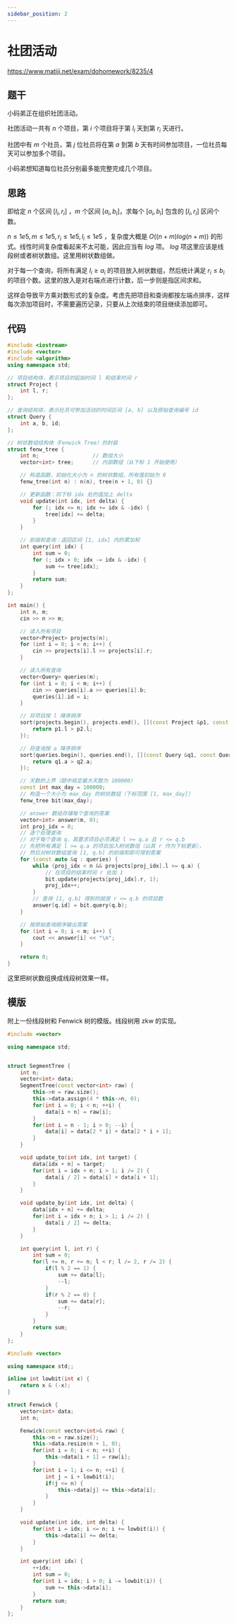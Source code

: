 ```yaml
---
sidebar_position: 2
---
```


# 社团活动

https://www.matiji.net/exam/dohomework/8235/4

## 题干

小码弟正在组织社团活动。

社团活动一共有 $n$ 个项目，第 $i$ 个项目将于第 $l_i$ 天到第 $r_i$ 天进行。

社团中有 $m$ 个社员，第 $j$ 位社员将在第 $a$ 到第 $b$ 天有时间参加项目，一位社员每天可以参加多个项目。

小码弟想知道每位社员分别最多能完整完成几个项目。

## 思路

即给定 $n$ 个区间 $[l_i, r_i]$ ，$m$ 个区间 $[a_i, b_i]$，求每个 $[a_i, b_i]$ 包含的 $[l_i, r_i]$ 区间个数。

$n \leq 1e5, m \leq 1e5, r_i \leq 1e5, l_i \leq 1e5$ ，复杂度大概是 $O((n + m) log (n + m))$ 的形式。线性时间复杂度看起来不太可能，因此应当有 $log$ 项。 $log$ 项这里应该是线段树或者树状数组。这里用树状数组做。

对于每一个查询，将所有满足 $l_i \geq a_i$ 的项目放入树状数组，然后统计满足 $r_i \leq b_i$ 的项目个数。这里的放入是对右端点进行计数，后一步则是指区间求和。

这样会导致平方乘对数形式的复杂度。考虑先把项目和查询都按左端点排序，这样每次添加项目时，不需要遍历记录，只要从上次结束的项目继续添加即可。

## 代码

```cpp
#include <iostream>
#include <vector>
#include <algorithm>
using namespace std;

// 项目结构体，表示项目的起始时间 l 和结束时间 r
struct Project {
    int l, r;
};

// 查询结构体，表示社员可参加活动的时间区间 [a, b] 以及原始查询编号 id
struct Query {
    int a, b, id;
};

// 树状数组结构体（Fenwick Tree）的封装
struct fenw_tree {
    int n;                 // 数组大小
    vector<int> tree;      // 内部数组（从下标 1 开始使用）

    // 构造函数，初始化大小为 n 的树状数组，所有值初始为 0
    fenw_tree(int n) : n(n), tree(n + 1, 0) {}

    // 更新函数：将下标 idx 处的值加上 delta
    void update(int idx, int delta) {
        for (; idx <= n; idx += idx & -idx) {
            tree[idx] += delta;
        }
    }

    // 前缀和查询：返回区间 [1, idx] 内的累加和
    int query(int idx) {
        int sum = 0;
        for (; idx > 0; idx -= idx & -idx) {
            sum += tree[idx];
        }
        return sum;
    }
};

int main() {
    int n, m;
    cin >> n >> m;

    // 读入所有项目
    vector<Project> projects(n);
    for (int i = 0; i < n; i++) {
        cin >> projects[i].l >> projects[i].r;
    }

    // 读入所有查询
    vector<Query> queries(m);
    for (int i = 0; i < m; i++) {
        cin >> queries[i].a >> queries[i].b;
        queries[i].id = i;
    }

    // 将项目按 l 降序排序
    sort(projects.begin(), projects.end(), [](const Project &p1, const Project &p2) {
        return p1.l > p2.l;
    });

    // 将查询按 a 降序排序
    sort(queries.begin(), queries.end(), [](const Query &q1, const Query &q2) {
        return q1.a > q2.a;
    });

    // 天数的上界（题中规定最大天数为 100000）
    const int max_day = 100000;
    // 构造一个大小为 max_day 的树状数组（下标范围 [1, max_day]）
    fenw_tree bit(max_day);

    // answer 数组存储每个查询的答案
    vector<int> answer(m, 0);
    int proj_idx = 0;
    // 逐个处理查询
    // 对于每个查询 q，其要求项目必须满足 l >= q.a 且 r <= q.b
    // 先把所有满足 l >= q.a 的项目加入树状数组（以其 r 作为下标更新），
    // 然后对树状数组查询 [1, q.b] 的前缀和即可得到答案
    for (const auto &q : queries) {
        while (proj_idx < n && projects[proj_idx].l >= q.a) {
            // 在项目的结束时间 r 处加 1
            bit.update(projects[proj_idx].r, 1);
            proj_idx++;
        }
        // 查询 [1, q.b] 得到的就是 r <= q.b 的项目数
        answer[q.id] = bit.query(q.b);
    }

    // 按原始查询顺序输出答案
    for (int i = 0; i < m; i++) {
        cout << answer[i] << "\n";
    }

    return 0;
}
```

这里把树状数组换成线段树效果一样。

## 模版

附上一份线段树和 Fenwick 树的模版。线段树用 zkw 的实现。

```cpp
#include <vector>

using namespace std;


struct SegmentTree {
    int n;
    vector<int> data;
    SegmentTree(const vector<int> raw) {
        this->n = raw.size();
        this->data.assign(4 * this->n, 0);
        for(int i = 0; i < n; ++i) {
            data[i + n] = raw[i];
        }
        for(int i = n - 1; i > 0; --i) {
            data[i] = data[2 * i] + data[2 * i + 1];
        }
    }

    void update_to(int idx, int target) {
        data[idx + n] = target;
        for(int i = idx + n; i > 1; i /= 2) {
            data[i / 2] = data[i] + data[i + 1];
        }
    }

    void update_by(int idx, int delta) {
        data[idx + n] += delta;
        for(int i = idx + n; i > 1; i /= 2) {
            data[i / 2] += delta;
        }
    }

    int query(int l, int r) {
        int sum = 0;
        for(l += n, r += n; l < r; l /= 2, r /= 2) {
            if(l % 2 == 1) {
                sum += data[l];
                --l;
            }
            if(r % 2 == 0) {
                sum += data[r];
                --r;
            }
        }
        return sum;
    }
};
```

```cpp
#include <vector>

using namespace std;;

inline int lowbit(int x) {
    return x & (-x);
}

struct Fenwick {
    vector<int> data;
    int n;

    Fenwick(const vector<int>& raw) {
        this->n = raw.size();
        this->data.resize(n + 1, 0);
        for(int i = 0; i < n; ++i) {
            this->data[i + 1] = raw[i];
        }
        for(int i = 1; i <= n; ++i) {
            int j = i + lowbit(i);
            if(j <= n) {
                this->data[j] += this->data[i];
            }
        }
    }

    void update(int idx, int delta) {
        for(int i = idx; i <= n; i += lowbit(i)) {
            this->data[i] += delta;
        }
    }

    int query(int idx) {
        ++idx;
        int sum = 0;
        for(int i = idx; i > 0; i -= lowbit(i)) {
            sum += this->data[i];
        }
        return sum;
    }
};
```